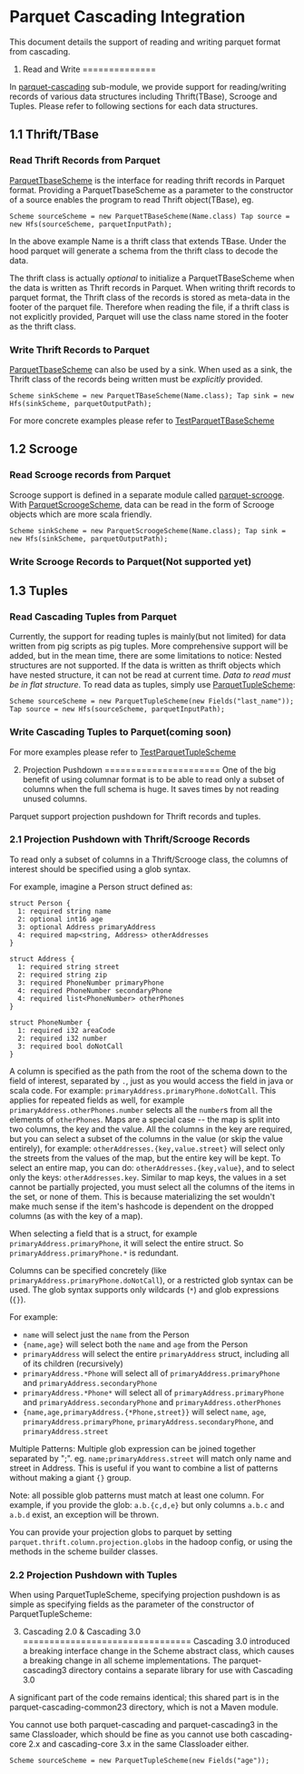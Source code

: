 <!--
  ~ Licensed to the Apache Software Foundation (ASF) under one
  ~ or more contributor license agreements.  See the NOTICE file
  ~ distributed with this work for additional information
  ~ regarding copyright ownership.  The ASF licenses this file
  ~ to you under the Apache License, Version 2.0 (the
  ~ "License"); you may not use this file except in compliance
  ~ with the License.  You may obtain a copy of the License at
  ~
  ~   http://www.apache.org/licenses/LICENSE-2.0
  ~
  ~ Unless required by applicable law or agreed to in writing,
  ~ software distributed under the License is distributed on an
  ~ "AS IS" BASIS, WITHOUT WARRANTIES OR CONDITIONS OF ANY
  ~ KIND, either express or implied.  See the License for the
  ~ specific language governing permissions and limitations
  ~ under the License.
  -->

Parquet Cascading Integration
=============================

This document details the support of reading and writing parquet format from cascading.

1. Read and Write
==============

In [parquet-cascading](https://github.com/apache/parquet-mr/tree/master/parquet-cascading) sub-module, we provide support for reading/writing records of various data structures including Thrift(TBase), Scrooge and Tuples. Please refer to following sections for each data structures.

1.1 Thrift/TBase
------------
### Read Thrift Records from Parquet
[ParquetTbaseScheme](https://github.com/apache/parquet-mr/blob/master/parquet-cascading/src/main/java/org/apache/parquet/cascading/ParquetTBaseScheme.java) is the interface for reading thrift records in Parquet format. Providing a ParquetTbaseScheme as a parameter to the constructor of a source enables the program to read Thrift object(TBase), eg.

`
Scheme sourceScheme = new ParquetTBaseScheme(Name.class)
Tap source = new Hfs(sourceScheme, parquetInputPath);
`

In the above example Name is a thrift class that extends TBase. Under the hood parquet will generate a schema from the thrift class to decode the data. 

The thrift class is actually *optional* to initialize a ParquetTBaseScheme when the data is written as Thrift records in Parquet. When writing thrift records to parquet format, the Thrift class of the records is stored as meta-data in the footer of the parquet file. Therefore when reading the file, if a thrift class is not explicitly provided, Parquet will use the class name stored in the footer as the thrift class. 

### Write Thrift Records to Parquet
[ParquetTbaseScheme](https://github.com/apache/parquet-mr/blob/master/parquet-cascading/src/main/java/org/apache/parquet/cascading/ParquetTBaseScheme.java) can also be used by a sink. When used as a sink, the Thrift class of the records being written must be *explicitly* provided.

`
Scheme sinkScheme = new ParquetTBaseScheme(Name.class);
Tap sink = new Hfs(sinkScheme, parquetOutputPath);
`

For more concrete examples please refer to [TestParquetTBaseScheme](https://github.com/apache/parquet-mr/blob/master/parquet-cascading/src/test/java/org/apache/parquet/cascading/TestParquetTBaseScheme.java)

1.2 Scrooge
-----------
### Read Scrooge records from Parquet
Scrooge support is defined in a separate module called [parquet-scrooge](https://github.com/apache/parquet-mr/tree/master/parquet-scrooge). With [ParquetScroogeScheme](https://github.com/apache/parquet-mr/blob/master/parquet-scrooge/src/main/java/org/apache/parquet/scrooge/ParquetScroogeScheme.java), data can be read in the form of Scrooge objects which are more scala friendly.

`
Scheme sinkScheme = new ParquetScroogeScheme(Name.class);
Tap sink = new Hfs(sinkScheme, parquetOutputPath);
`

### Write Scrooge Records to Parquet(Not supported yet)

1.3 Tuples
----------
### Read Cascading Tuples from Parquet
Currently, the support for reading tuples is mainly(but not limited) for data written from pig scripts as pig tuples. More comprehensive support will be added, but in the mean time, there are some limitations to notice: Nested structures are not supported. If the data is written as thrift objects which have nested structure, it can not be read at current time. *Data to read must be in flat structure*. To read data as tuples, simply use [ParquetTupleScheme](https://github.com/apache/parquet-mr/blob/master/parquet-cascading/src/main/java/org/apache/parquet/cascading/ParquetTupleScheme.java):

`
Scheme sourceScheme = new ParquetTupleScheme(new Fields("last_name"));
Tap source = new Hfs(sourceScheme, parquetInputPath);
`

### Write Cascading Tuples to Parquet(coming soon)

For more examples please refer to [TestParquetTupleScheme](https://github.com/apache/parquet-mr/blob/master/parquet-cascading/src/test/java/org/apache/parquet/cascading/TestParquetTupleScheme.java)

2. Projection Pushdown
======================
One of the big benefit of using columnar format is to be able to read only a subset of columns when the full schema is huge. It saves times by not reading unused columns. 

Parquet support projection pushdown for Thrift records and tuples.

### 2.1 Projection Pushdown with Thrift/Scrooge Records
To read only a subset of columns in a Thrift/Scrooge class, the columns of interest should be specified using a glob syntax.

For example, imagine a Person struct defined as:

    struct Person {
      1: required string name
      2: optional int16 age
      3: optional Address primaryAddress
      4: required map<string, Address> otherAddresses
    }

    struct Address {
      1: required string street
      2: required string zip
      3: required PhoneNumber primaryPhone
      4: required PhoneNumber secondaryPhone
      4: required list<PhoneNumber> otherPhones
    }

    struct PhoneNumber {
      1: required i32 areaCode
      2: required i32 number
      3: required bool doNotCall
    }

A column is specified as the path from the root of the schema down to the field of interest, separated by `.`, just as you would access the field
in java or scala code. For example: `primaryAddress.primaryPhone.doNotCall`.
This applies for repeated fields as well, for example `primaryAddress.otherPhones.number` selects all the `number`s from all the elements of `otherPhones`.
Maps are a special case -- the map is split into two columns, the key and the value. All the columns in the key are required, but you can select a subset of the
columns in the value (or skip the value entirely), for example: `otherAddresses.{key,value.street}` will select only the streets from the
values of the map, but the entire key will be kept. To select an entire map, you can do: `otherAddresses.{key,value}`, 
and to select only the keys: `otherAddresses.key`. Similar to map keys, the values in a set cannot be partially projected,
you must select all the columns of the items in the set, or none of them. This is because materializing the set wouldn't make much sense if the item's
hashcode is dependent on the dropped columns (as with the key of a map).

When selecting a field that is a struct, for example `primaryAddress.primaryPhone`, 
it will select the entire struct. So `primaryAddress.primaryPhone.*` is redundant.

Columns can be specified concretely (like `primaryAddress.primaryPhone.doNotCall`), or a restricted glob syntax can be used.
The glob syntax supports only wildcards (`*`) and glob expressions (`{}`).

For example:

  * `name` will select just the `name` from the Person
  * `{name,age}` will select both the `name` and `age` from the Person
  * `primaryAddress` will select the entire `primaryAddress` struct, including all of its children (recursively)
  * `primaryAddress.*Phone` will select all of `primaryAddress.primaryPhone` and `primaryAddress.secondaryPhone`
  * `primaryAddress.*Phone*` will select all of `primaryAddress.primaryPhone` and `primaryAddress.secondaryPhone` and `primaryAddress.otherPhones`
  * `{name,age,primaryAddress.{*Phone,street}}` will select `name`, `age`, `primaryAddress.primaryPhone`, `primaryAddress.secondaryPhone`, and `primaryAddress.street`

Multiple Patterns:
Multiple glob expression can be joined together separated by ";". eg. `name;primaryAddress.street` will match only name and street in Address.
This is useful if you want to combine a list of patterns without making a giant `{}` group.

Note: all possible glob patterns must match at least one column. For example, if you provide the glob: `a.b.{c,d,e}` but only columns `a.b.c` and `a.b.d` exist, an
exception will be thrown.

You can provide your projection globs to parquet by setting `parquet.thrift.column.projection.globs` in the hadoop config, or using the methods in the
scheme builder classes.

### 2.2 Projection Pushdown with Tuples
When using ParquetTupleScheme, specifying projection pushdown is as simple as specifying fields as the parameter of the constructor of ParquetTupleScheme:


3. Cascading 2.0 & Cascading 3.0
================================
Cascading 3.0 introduced a breaking interface change in the Scheme abstract class, which causes a breaking change in all scheme implementations.
The parquet-cascading3 directory contains a separate library for use with Cascading 3.0

A significant part of the code remains identical; this shared part is in the parquet-cascading-common23 directory, which is not a Maven module.

You cannot use both parquet-cascading and parquet-cascading3 in the same Classloader, which should be fine as you cannot use both cascading-core 2.x and cascading-core 3.x in the same Classloader either.




`Scheme sourceScheme = new ParquetTupleScheme(new Fields("age"));`
